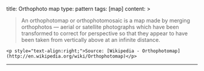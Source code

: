 title: Orthophoto map
type: pattern
tags: [map]
content: >

   >An orthophotomap or orthophotomosaic is a map made by merging orthophotos — aerial or satellite photographs which have been transformed to correct for perspective so that they appear to have been taken from vertically above at an infinite distance.
    
    
    <p style="text-align:right;">Source: [Wikipedia - Orthophotomap](http://en.wikipedia.org/wiki/Orthophotomap)</p>
---


